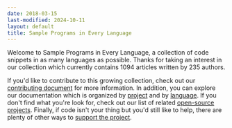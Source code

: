 ```yaml
---
date: 2018-03-15
last-modified: 2024-10-11
layout: default
title: Sample Programs in Every Language
---
```


Welcome to Sample Programs in Every Language, a collection of code snippets in as many languages as possible. Thanks for taking an interest in our collection which currently contains 1094 articles written by 235 authors.

If you'd like to contribute to this growing collection, check out our [contributing document](https://github.com/TheRenegadeCoder/sample-programs/blob/master/.github/CONTRIBUTING.md) for more information. In addition, you can explore our documentation which is organized by [project](/projects) and by [language](/languages). If you don't find what you're look for, check out our list of related [open-source projects](/related). Finally, if code isn't your thing but you'd still like to help, there are plenty of other ways to [support the project](https://therenegadecoder.com/updates/5-ways-you-can-support-the-renegade-coder/).